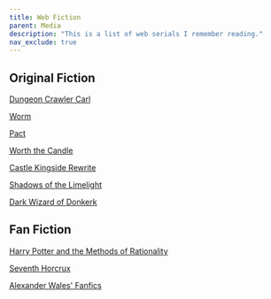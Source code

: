 ```yaml
---
title: Web Fiction
parent: Media
description: "This is a list of web serials I remember reading."
nav_exclude: true
---
```







## Original Fiction

[Dungeon Crawler Carl](https://www.royalroad.com/fiction/29358/dungeon-crawler-carl)

[Worm](https://parahumans.wordpress.com/)

[Pact](https://pactwebserial.wordpress.com/)

[Worth the Candle](https://archiveofourown.org/works/11478249/chapters/25740126)

[Castle Kingside Rewrite](https://www.royalroad.com/fiction/43462/castle-kingside-rewrite) 

[Shadows of the Limelight](https://alexanderwales.com/shadows-of-the-limelight-ch-1-the-rooftop-races/)

[Dark Wizard of Donkerk](https://alexanderwales.com/the-dark-wizard-of-donkerk-chapter-1/) 




## Fan Fiction

[Harry Potter and the Methods of Rationality](http://www.hpmor.com/) 

[Seventh Horcrux](https://forums.spacebattles.com/threads/seventh-horcrux-hp-au.298748/reader/)

[Alexander Wales' Fanfics](https://alexanderwales.com/fan-fiction/)













<!--
TO SORT

Dungeon Crawler Katia

Mark of the Fool (57)

The Optimized Wish Project (4)

Vacant Throne (33)

Travelogue of the Stars

Missing pieces Wadapan

Wake of the Ravager (188)



COMICS

Sousou no frieren




TO READ

The Hedge Wizard



-->










